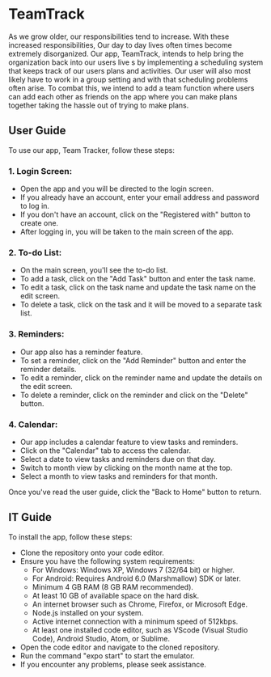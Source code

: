 # TeamTrack 
As we grow older, our responsibilities tend to increase. With these increased responsibilities, Our day to day lives often times become extremely disorganized. Our app, TeamTrack, intends to help bring the organization back into our users live s by implementing a scheduling system that keeps track of our users plans and activities. Our user will also most likely have to work in a group setting and with that scheduling problems often arise. To combat this, we intend to add a team function where users can add each other as friends on the app where you can make plans together taking the hassle out of trying to make plans.

## User Guide
To use our app, Team Tracker, follow these steps:
### 1. Login Screen:
- Open the app and you will be directed to the login screen.
- If you already have an account, enter your email address and password to log in.
- If you don't have an account, click on the "Registered with" button to create one.
- After logging in, you will be taken to the main screen of the app.

### 2. To-do List:
- On the main screen, you'll see the to-do list.
- To add a task, click on the "Add Task" button and enter the task name.
- To edit a task, click on the task name and update the task name on the edit screen.
- To delete a task, click on the task and it will be moved to a separate task list.

### 3. Reminders:
- Our app also has a reminder feature.
- To set a reminder, click on the "Add Reminder" button and enter the reminder details.
- To edit a reminder, click on the reminder name and update the details on the edit screen.
- To delete a reminder, click on the reminder and click on the "Delete" button.

### 4. Calendar:
- Our app includes a calendar feature to view tasks and reminders.
- Click on the "Calendar" tab to access the calendar.
- Select a date to view tasks and reminders due on that day.
- Switch to month view by clicking on the month name at the top.
- Select a month to view tasks and reminders for that month.
  
Once you've read the user guide, click the "Back to Home" button to return.

## IT Guide
To install the app, follow these steps:
- Clone the repository onto your code editor.
- Ensure you have the following system requirements:
   - For Windows: Windows XP, Windows 7 (32/64 bit) or higher.
   - For Android: Requires Android 6.0 (Marshmallow) SDK or later.
   - Minimum 4 GB RAM (8 GB RAM recommended).
   - At least 10 GB of available space on the hard disk.
   - An internet browser such as Chrome, Firefox, or Microsoft Edge.
   - Node.js installed on your system.
   - Active internet connection with a minimum speed of 512kbps.
   - At least one installed code editor, such as VScode (Visual Studio Code), Android Studio, Atom, or Sublime.
- Open the code editor and navigate to the cloned repository.
- Run the command "expo start" to start the emulator.
- If you encounter any problems, please seek assistance.


